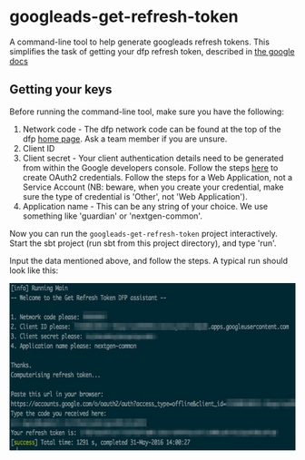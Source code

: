 # googleads-get-refresh-token
A command-line tool to help generate googleads refresh tokens. This simplifies the task of getting your dfp refresh token, described in [the google docs](https://developers.google.com/doubleclick-publishers/docs/start#signup)

## Getting your keys

Before running the command-line tool, make sure you have the following:

1. Network code - The dfp network code can be found at the top of the dfp [home page](https://www.google.com/dfp). Ask a team member if you are unsure.
2. Client ID
3. Client secret - Your client authentication details need to be generated from within the Google developers console. Follow the steps [here](https://developers.google.com/doubleclick-publishers/docs/authentication#1_determine_your_authentication_type) to create OAuth2 credentials. Follow the steps for a Web Application, not a Service Account (NB: beware, when you create your credential, make sure the type of credential is 'Other', not 'Web Application').
4. Application name - This can be any string of your choice. We use something like 'guardian' or 'nextgen-common'.

Now you can run the `googleads-get-refresh-token` project interactively. Start the sbt project (run sbt from this project directory), and type 'run'.

Input the data mentioned above, and follow the steps. A typical run should look like this:

<img src="docs/example-run.jpg" alt="example run" width="670px" height="295px" />




